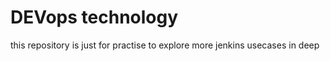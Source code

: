 <h1>DEVops technology</h1>
this repository is just for practise to explore more jenkins usecases in deep
